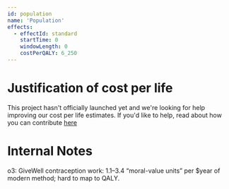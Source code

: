 ```yaml
---
id: population
name: 'Population'
effects:
  - effectId: standard
    startTime: 0
    windowLength: 0
    costPerQALY: 6_250
---
```


# Justification of cost per life

This project hasn't officially launched yet and we're looking for help improving our cost per life estimates.
If you'd like to help, read about how you can contribute [here](https://github.com/impactlist/impactlist/blob/master/CONTRIBUTING.md)

# Internal Notes

o3: GiveWell contraception work: 1.1–3.4 “moral-value units” per $year of modern method; hard to map to QALY.
